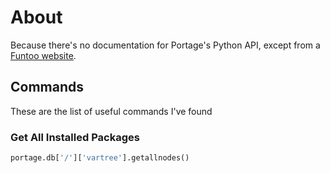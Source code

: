 # About

Because there's no documentation for Portage's Python API, except from a [Funtoo website](https://www.funtoo.org/Portage_API).

## Commands

These are the list of useful commands I've found

### Get All Installed Packages

```py
portage.db['/']['vartree'].getallnodes()
```

